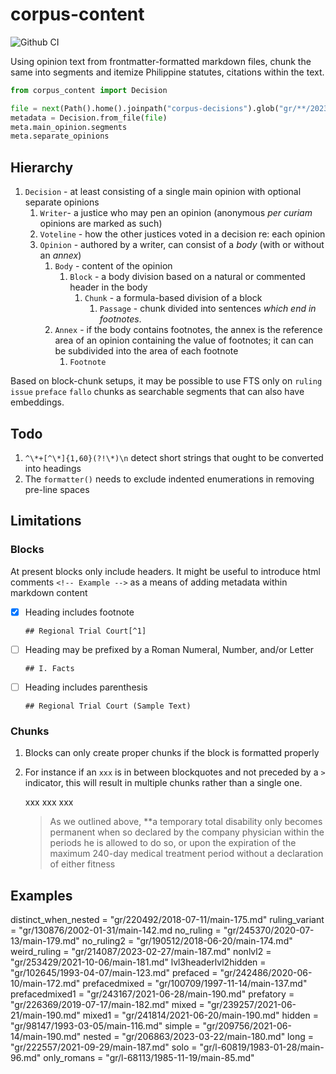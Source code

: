 # corpus-content

![Github CI](https://github.com/justmars/corpus-content/actions/workflows/main.yml/badge.svg)

Using opinion text from frontmatter-formatted markdown files, chunk the same into segments and itemize Philippine statutes, citations within the text.

```py
from corpus_content import Decision

file = next(Path().home().joinpath("corpus-decisions").glob("gr/**/2023*/main*"))
metadata = Decision.from_file(file)
meta.main_opinion.segments
meta.separate_opinions
```

## Hierarchy

1. `Decision` - at least consisting of a single main opinion with optional separate opinions
   1. `Writer`- a justice who may pen an opinion (anonymous _per curiam_ opinions are marked as such)
   2. `Voteline` - how the other justices voted in a decision re: each opinion
   3. `Opinion` - authored by a writer, can consist of a _body_ (with or without an _annex_)
      1. `Body` - content of the opinion
         1. `Block` - a body division based on a natural or commented header in the body
            1. `Chunk` - a formula-based division of a block
               1. `Passage` - chunk divided into sentences _which end in footnotes_.
      2. `Annex` - if the body contains footnotes, the annex is the reference area of an opinion containing the value of footnotes; it can can be subdivided into the area of each footnote
         1. `Footnote`

Based on block-chunk setups, it may be possible to use FTS only on `ruling` `issue` `preface` `fallo` chunks as searchable segments that can also have embeddings.

## Todo

1. `^\*+[^\*]{1,60}(?!\*)\n` detect short strings that ought to be converted into headings
2. The `formatter()` needs to exclude indented enumerations in removing pre-line spaces

## Limitations

### Blocks

At present blocks only include headers. It might be useful to introduce html comments `<!-- Example -->` as a means of adding metadata within markdown content

- [x] Heading includes footnote

      ## Regional Trial Court[^1]

- [ ] Heading may be prefixed by a Roman Numeral, Number, and/or Letter

      ## I. Facts

- [ ] Heading includes parenthesis

      ## Regional Trial Court (Sample Text)

### Chunks

1. Blocks can only create proper chunks if the block is formatted properly
2. For instance if an ` xxx ` is in between blockquotes and not preceded by a `>` indicator, this will result in multiple chunks rather than a single one.

    >

    xxx xxx xxx

    > As we outlined above, **a temporary total disability only becomes permanent when so declared by the company physician within the periods he is allowed to do so, or upon the expiration of the maximum 240-day medical treatment period without a declaration of either fitness

## Examples

distinct_when_nested = "gr/220492/2018-07-11/main-175.md"
ruling_variant = "gr/130876/2002-01-31/main-142.md
no_ruling = "gr/245370/2020-07-13/main-179.md"
no_ruling2 = "gr/190512/2018-06-20/main-174.md"
weird_ruling = "gr/214087/2023-02-27/main-187.md"
nonlvl2 = "gr/253429/2021-10-06/main-181.md"
lvl3headerlvl2hidden = "gr/102645/1993-04-07/main-123.md"
prefaced = "gr/242486/2020-06-10/main-172.md"
prefacedmixed = "gr/100709/1997-11-14/main-137.md"
prefacedmixed1 = "gr/243167/2021-06-28/main-190.md"
prefatory = "gr/226369/2019-07-17/main-182.md"
mixed = "gr/239257/2021-06-21/main-190.md"
mixed1 = "gr/241814/2021-06-20/main-190.md"
hidden = "gr/98147/1993-03-05/main-116.md"
simple = "gr/209756/2021-06-14/main-190.md"
nested = "gr/206863/2023-03-22/main-180.md"
long = "gr/222557/2021-09-29/main-187.md"
solo = "gr/l-60819/1983-01-28/main-96.md"
only_romans = "gr/l-68113/1985-11-19/main-85.md"
